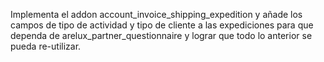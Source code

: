 Implementa el addon account_invoice_shipping_expedition y añade los campos de tipo de actividad y tipo de cliente a las expediciones para que dependa de arelux_partner_questionnaire y lograr que todo lo anterior se pueda re-utilizar.
